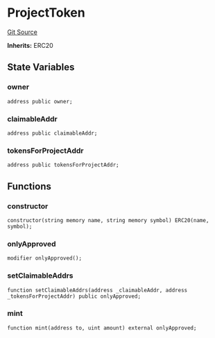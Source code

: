 # ProjectToken
[Git Source](https://github.com/sbsweb3hub/sbs_contracts/blob/6b40f2679f7e03f7398df97700949af278bd88cc/src/ProjectToken.sol)

**Inherits:**
ERC20


## State Variables
### owner

```solidity
address public owner;
```


### claimableAddr

```solidity
address public claimableAddr;
```


### tokensForProjectAddr

```solidity
address public tokensForProjectAddr;
```


## Functions
### constructor


```solidity
constructor(string memory name, string memory symbol) ERC20(name, symbol);
```

### onlyApproved


```solidity
modifier onlyApproved();
```

### setClaimableAddrs


```solidity
function setClaimableAddrs(address _claimableAddr, address _tokensForProjectAddr) public onlyApproved;
```

### mint


```solidity
function mint(address to, uint amount) external onlyApproved;
```

